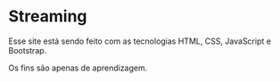 # Streaming

Esse site está sendo feito com as tecnologias HTML, CSS, JavaScript e  Bootstrap.

Os fins são apenas de aprendizagem.
